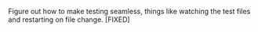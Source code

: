 Figure out how to make testing seamless, things like watching the test files and restarting on file change. [FIXED]
